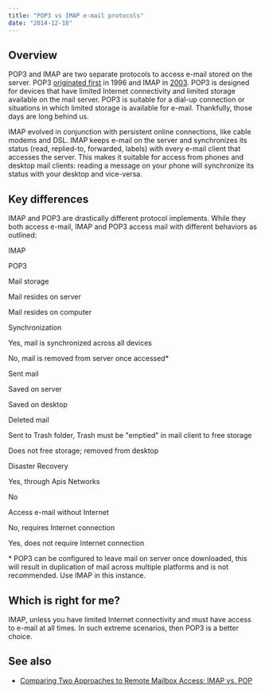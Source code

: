 ```yaml
---
title: "POP3 vs IMAP e-mail protocols"
date: "2014-12-18"
---
```


## Overview

POP3 and IMAP are two separate protocols to access e-mail stored on the server. POP3 [originated first](https://www.ietf.org/rfc/rfc1939.txt) in 1996 and IMAP in [2003](https://tools.ietf.org/html/rfc3501). POP3 is designed for devices that have limited Internet connectivity and limited storage available on the mail server. POP3 is suitable for a dial-up connection or situations in which limited storage is available for e-mail. Thankfully, those days are long behind us.

IMAP evolved in conjunction with persistent online connections, like cable modems and DSL. IMAP keeps e-mail on the server and synchronizes its status (read, replied-to, forwarded, labels) with every e-mail client that accesses the server. This makes it suitable for access from phones and desktop mail clients: reading a message on your phone will synchronize its status with your desktop and vice-versa.

## Key differences

IMAP and POP3 are drastically different protocol implements. While they both access e-mail, IMAP and POP3 access mail with different behaviors as outlined:

IMAP

POP3

Mail storage

Mail resides on server

Mail resides on computer

Synchronization

Yes, mail is synchronized across all devices

No, mail is removed from server once accessed\*

Sent mail

Saved on server

Saved on desktop

Deleted mail

Sent to Trash folder, Trash must be "emptied" in mail client to free storage

Does not free storage; removed from desktop

Disaster Recovery

Yes, through Apis Networks

No

Access e-mail without Internet

No, requires Internet connection

Yes, does not require Internet connection

\* POP3 can be configured to leave mail on server once downloaded, this will result in duplication of mail across multiple platforms and is not recommended. Use IMAP in this instance.

## Which is right for me?

IMAP, unless you have limited Internet connectivity and must have access to e-mail at all times. In such extreme scenarios, then POP3 is a better choice.

## See also

- [Comparing Two Approaches to Remote Mailbox Access: IMAP vs. POP](ftp://ftp.cac.washington.edu/imap/imap.vs.pop.brief)
